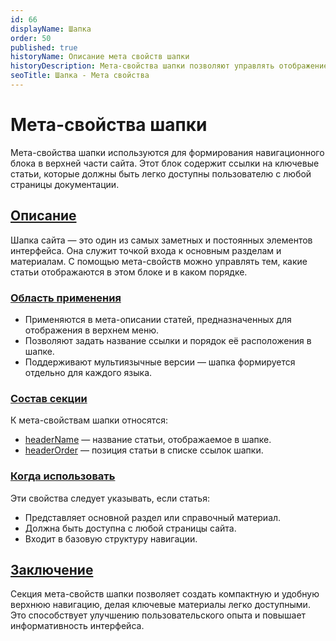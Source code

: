 ```yaml
---
id: 66
displayName: Шапка
order: 50
published: true
historyName: Описание мета свойств шапки
historyDescription: Мета-свойства шапки позволяют управлять отображением ключевых ссылок на статьи в верхней части сайта.
seoTitle: Шапка - Мета свойства
---
```


# Мета-свойства шапки

Мета-свойства шапки используются для формирования навигационного блока в верхней части сайта. Этот блок содержит ссылки
на ключевые статьи, которые должны быть легко доступны пользователю с любой страницы документации.


## [Описание](description)

Шапка сайта — это один из самых заметных и постоянных элементов интерфейса. Она служит точкой входа к основным разделам
и материалам. С помощью мета-свойств можно управлять тем, какие статьи отображаются в этом блоке и в каком порядке.


### [Область применения](usage)

- Применяются в мета-описании статей, предназначенных для отображения в верхнем меню.
- Позволяют задать название ссылки и порядок её расположения в шапке.
- Поддерживают мультиязычные версии — шапка формируется отдельно для каждого языка.


### [Состав секции](section-content)

К мета-свойствам шапки относятся:

- [headerName]([40]) — название статьи, отображаемое в шапке.
- [headerOrder]([41]) — позиция статьи в списке ссылок шапки.


### [Когда использовать](when-to-use)

Эти свойства следует указывать, если статья:

- Представляет основной раздел или справочный материал.
- Должна быть доступна с любой страницы сайта.
- Входит в базовую структуру навигации.


## [Заключение](conclusion)

Секция мета-свойств шапки позволяет создать компактную и удобную верхнюю навигацию, делая ключевые материалы
легко доступными. Это способствует улучшению пользовательского опыта и повышает информативность интерфейса.

